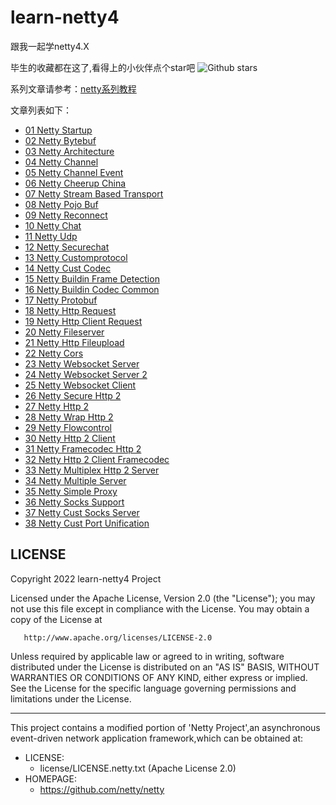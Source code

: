 # learn-netty4
跟我一起学netty4.X

毕生的收藏都在这了,看得上的小伙伴点个star吧 ![Github stars](https://img.shields.io/github/stars/ddean2009/learn-netty4.svg)

系列文章请参考：[netty系列教程](http://www.flydean.com/category/%e5%93%8d%e5%ba%94%e5%bc%8f%e7%b3%bb%e7%bb%9f/netty/)


文章列表如下：

* [01 Netty Startup](http://www.flydean.com/01-netty-startup)
* [02 Netty Bytebuf](http://www.flydean.com/02-netty-bytebuf)
* [03 Netty Architecture](http://www.flydean.com/03-netty-architecture)
* [04 Netty Channel](http://www.flydean.com/04-netty-Channel)
* [05 Netty Channel Event](http://www.flydean.com/05-netty-ChannelEvent)
* [06 Netty Cheerup China](http://www.flydean.com/06-netty-cheerup-china)
* [07 Netty Stream Based Transport](http://www.flydean.com/07-netty-stream-based-transport)
* [08 Netty Pojo Buf](http://www.flydean.com/08-netty-pojo-buf)
* [09 Netty Reconnect](http://www.flydean.com/09-netty-reconnect)
* [10 Netty Chat](http://www.flydean.com/10-netty-chat)
* [11 Netty Udp](http://www.flydean.com/11-netty-udp)
* [12 Netty Securechat](http://www.flydean.com/12-netty-securechat)
* [13 Netty Customprotocol](http://www.flydean.com/13-netty-customprotocol)
* [14 Netty Cust Codec](http://www.flydean.com/14-netty-cust-codec)
* [15 Netty Buildin Frame Detection](http://www.flydean.com/15-netty-buildin-frame-detection)
* [16 Netty Buildin Codec Common](http://www.flydean.com/16-netty-buildin-codec-common)
* [17 Netty Protobuf](http://www.flydean.com/17-netty-protobuf)
* [18 Netty Http Request](http://www.flydean.com/18-netty-http-request)
* [19 Netty Http Client Request](http://www.flydean.com/19-netty-http-client-request)
* [20 Netty Fileserver](http://www.flydean.com/20-netty-fileserver)
* [21 Netty Http Fileupload](http://www.flydean.com/21-netty-http-fileupload)
* [22 Netty Cors](http://www.flydean.com/22-netty-cors)
* [23 Netty Websocket Server](http://www.flydean.com/23-netty-websocket-server)
* [24 Netty Websocket Server 2](http://www.flydean.com/24-netty-websocket-server2)
* [25 Netty Websocket Client](http://www.flydean.com/25-netty-websocket-client)
* [26 Netty Secure Http 2](http://www.flydean.com/26-netty-secure-http2)
* [27 Netty Http 2](http://www.flydean.com/27-netty-http2)
* [28 Netty Wrap Http 2](http://www.flydean.com/28-netty-wrap-http2)
* [29 Netty Flowcontrol](http://www.flydean.com/29-netty-flowcontrol)
* [30 Netty Http 2 Client](http://www.flydean.com/30-netty-http2client)
* [31 Netty Framecodec Http 2](http://www.flydean.com/31-netty-framecodec-http2)
* [32 Netty Http 2 Client Framecodec](http://www.flydean.com/32-netty-http2client-framecodec)
* [33 Netty Multiplex Http 2 Server](http://www.flydean.com/33-netty-multiplex-http2server)
* [34 Netty Multiple Server](http://www.flydean.com/34-netty-multiple-server)
* [35 Netty Simple Proxy](http://www.flydean.com/35-netty-simple-proxy)
* [36 Netty Socks Support](http://www.flydean.com/36-netty-socks-support)
* [37 Netty Cust Socks Server](http://www.flydean.com/37-netty-cust-socks-server)
* [38 Netty Cust Port Unification](http://www.flydean.com/38-netty-cust-port-unification)

## LICENSE

Copyright 2022 learn-netty4 Project

Licensed under the Apache License, Version 2.0 (the "License");
you may not use this file except in compliance with the License.
You may obtain a copy of the License at

       http://www.apache.org/licenses/LICENSE-2.0

Unless required by applicable law or agreed to in writing, software
distributed under the License is distributed on an "AS IS" BASIS,
WITHOUT WARRANTIES OR CONDITIONS OF ANY KIND, either express or implied.
See the License for the specific language governing permissions and
limitations under the License.

-------------------------------------------------------------------------------
This project contains a modified portion of 'Netty Project',an asynchronous
event-driven network application framework,which can be obtained at:

* LICENSE:
    * license/LICENSE.netty.txt (Apache License 2.0)
* HOMEPAGE:
    * https://github.com/netty/netty